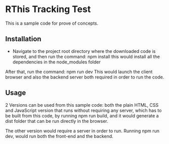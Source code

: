 # RThis Tracking Test

This is a sample code for prove of concepts.

## Installation
- Navigate to the project root directory where the downloaded code is stored, and then run the command: 
npm install
this would install all the dependencies in the node_modules folder

After that, run the command: 
npm run dev
This would launch the client browser and also the backend server both required in order to run the code. 



## Usage
2 Versions can be used from this sample code: both the plain HTML, CSS and JavaScript version that runs
without requiring any server, which has to be built from this code, by running npm run build, and it would 
generate a dist folder that can be run directly in the browser.

The other version would require a server in order to run. Running npm run dev, would run both the front-end and
the backend.

